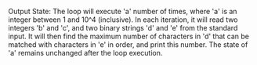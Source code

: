 Output State: The loop will execute 'a' number of times, where 'a' is an integer between 1 and 10^4 (inclusive). In each iteration, it will read two integers 'b' and 'c', and two binary strings 'd' and 'e' from the standard input. It will then find the maximum number of characters in 'd' that can be matched with characters in 'e' in order, and print this number. The state of 'a' remains unchanged after the loop execution.
